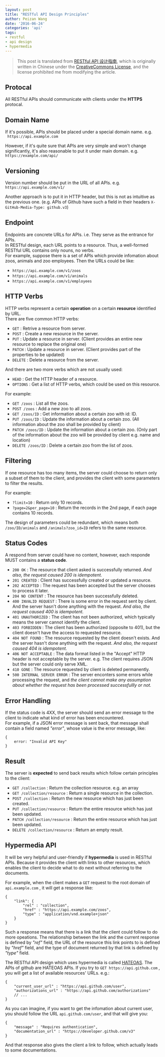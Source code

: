 ```yaml
---
layout: post
title: "RESTful API Design Principles"
author: Peizan Wang
date: '2016-06-24'
categories: 'api'
tags:
- restful
- api design
- hypermedia
---    
```

     

> This post is translated from [RESTful API 设计指南](http://www.ruanyifeng.com/blog/2014/05/restful_api.html), which is originally written in Chinese under the [CreativeCommons License](https://creativecommons.org/licenses/by-nc-nd/3.0/deed.zh), and the license prohibited me from modifying the article.

## Protocal   

All RESTful APIs should communicate with clients under the **HTTPS** protocal.

## Domain Name   

If it's possible, APIs should be placed under a special domain name. e.g.   
``` https://api.example.com```        

However, if it's quite sure that APIs are very simple and won't change significantly, it's also reasonable to put it under main domain. e.g.    
```https://example.com/api/```    
     
## Versioning

Version number should be put in the URL of all APIs. e.g.   
```https://api.example.com/v1/```     
     
Another approach is to put it in HTTP header, but this is not as intuitive as the previous one. (e.g. APIs of Github have such a field in their headers 
```X-GitHub-Media-Type: github.v3```)    
     
## Endpoint

Endpoints are concrete URLs for APIs. i.e. They serve as the entrance for APIs.    
In RESTful design, each URL points to a resource. Thus, a well-formed RESTful URL contains only nouns, no verbs.     
For example, suppose there is a set of APIs which provide infomation about zoos, animals and zoo employees. Then the URLs could be like:   
* ```https://api.example.com/v1/zoos```    
* ```https://api.example.com/v1/animals```     
* ```https://api.example.com/v1/employees```     

## HTTP Verbs

HTTP verbs represent a certain **operation** on a certain **resource** identified by URL.   
There are five common HTTP verbs:   
* ```GET``` : Retrive a resource from server.
* ```POST``` : Create a new resource in the server.
* ```PUT``` : Update a resource in server. (Client provides an entire new resource to replace the original one)
* ```PATCH``` : Update a resource in server. (Client provides part of the properties to be updated)
* ```DELETE``` : Delete a resource from the server.     
      
And there are two more verbs which are not usually used:    
* ```HEAD``` : Get the HTTP header of a resource.
* ```OPTIONS``` :  Get a list of HTTP verbs, which could be used on this resource.     
    
For example:    
* ```GET /zoos``` : List all the zoos.
* ```POST /zoos``` : Add a new zoo to all zoos.
* ```GET /zoos/ID``` : Get information about a certain zoo with id: ID.
* ```PUT /zoos/ID``` : Update the information about a certain zoo. (All information about the zoo shall be provided by client)
* ```PATCH /zoos/ID``` : Update the information about a certain zoo. (Only part of the information about the zoo will be provided by client e.g. name and location)
* ```DELETE /zoos/ID``` : Delete a certain zoo from the list of zoos.
   
    
## Filtering

If one resource has too many items, the server could choose to return only a subset of them to the client, and provides the client with some parameters to filter the results. 

For example:    
* ```?limit=10``` : Return only 10 records.
* ```?page=2&per_page=10``` : Return the records in the 2nd page, if each page contains 10 records.
     
The design of parameters could be redundant, which means both ```/zoo/ID/animals``` and ```/animals?zoo_id=ID``` refers to the same resource.    

## Status Codes

A respond from server could have no content, however, each responde MUST contains a **status code**.    
* ```200 OK``` : The resource that client asked is successfully returned. *And also, the request caused 200 is idempotent.*
* ```201 CREATED``` : Client has successfully created or updated a resource.
* ```202 ACCEPTED``` : The request has been accepted but the server chooses to process it later.
* ```204 NO CONTENT``` : The resource has been successfully deleted.
* ```400 INVALID REQUEST``` : There is some error in the request sent by client. And the server hasn't done anything with the request.  *And also, the request caused 400 is idempotent.*
* ```401 UNAUTHORIZED``` : The client has not been authorized, which typically means the server cannot identify the client.
* ```403 FORBIDDEN``` : The client has been authorized (opposite to 401), but the client doesn't have the access to requested resource. 
* ```404 NOT FOUND``` : The resource requested by the client doesn't exists. And the server hasn't done anything with the request. *And also, the request caused 404 is idempotent.*
* ```406 NOT ACCEPTABLE``` : The data format listed in the "Accept" HTTP header is not acceptable by the server. e.g. The client requires JSON but the server could only serve XML.
* ```410 GONE``` : The resource requested by client is deleted permanently.
* ```500 INTERNAL SERVER ERROR``` : The server enconters some errors while processing the request, and *the client cannot make any assumption about whether the request has been processed successfullly or not.*
   
   
## Error Handling
   
If the status code is 4XX, the server should send an error message to the client to indicate what kind of error has been encountered.   
For example, if a JSON error message is sent back, that message shall contain a field named *"error"*, whose value is the error message, like:   
```
{
    error: "Invalid API Key"
}
```
    
## Result
   
The server is **expected** to send back results which follow certain principles to the client:    

* ```GET /collection``` : Return the collection resource. e.g. an array
* ```GET /collection/resource``` : Return a single resource in the collection.
* ```POST /collection``` : Return the new resource which has just been created.
* ```PUT /collection/resource``` : Return the entire resource which has just been updated.
* ```PATCH /collection/resource``` : Return the entire resource which has just been updated.
* ```DELETE /collection/resource``` : Return an empty result.   
   
   
## Hypermedia API
    
It will be very helpful and user-friendly if **hypermedia** is used in RESTful APIs. Because it provides the client with links to other resources, which enables the client to decide what to do next without referring to the documents.   
    
For example, when the client makes a ```GET``` request to the root domain of ```api.example.com``` , it will get a response like:    
```
{
    "link": {
        "rel" : "collection",
        "href" : "https://api.example.com/zoos",
        "type" : "application/vnd.example+json"
    }
}
```
Such a response means that there is a link that the client could follow to do more opeations. The relationship between the link and the current response is defined by *"ref"* field, the URL of the resource this link points to is defined by *"href"* field, and the type of document returned by that link is defined by *"type"* field.   
    
The RESTful API design which uses hypermedia is called [HATEOAS](https://en.wikipedia.org/wiki/HATEOAS). The APIs of github are HATEOAS APIs. If you try to ```GET https://api.github.com``` , you will get a list of available resources' URLs. e.g.:   
```
{
    "current_user_url" : "https://api.github.com/user",
    "authorizations_url" : "https://api.github.com/authorizations"
    // ...
}
```
    
As you can imagine, if you want to get the infomation about current user, you should follow the URL ```api.github.com/user```, and that will give you:   
```
{
    "message" : "Requires authentication",
    "documentation_url" : "https://developer.github.com/v3"
}
```   
And that response also gives the client a link to follow, which actually leads to some documentations.
